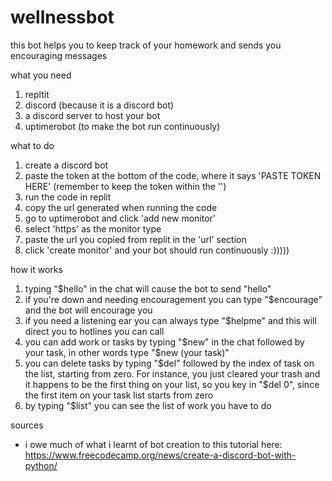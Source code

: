# wellnessbot
this bot helps you to keep track of your homework and sends you encouraging messages

what you need
1. repltit
2. discord (because it is a discord bot)
3. a discord server to host your bot
4. uptimerobot (to make the bot run continuously)

what to do
1. create a discord bot
2. paste the token at the bottom of the code, where it says 'PASTE TOKEN HERE' (remember to keep the token within the '')
3. run the code in replit
4. copy the url generated when running the code
5. go to uptimerobot and click 'add new monitor'
6. select 'https' as the monitor type
7. paste the url you copied from replit in the 'url' section
8. click 'create monitor' and your bot should run continuously :)))))

how it works
1. typing "$hello" in the chat will cause the bot to send "hello"
2. if you're down and needing encouragement you can type "$encourage" and the bot will encourage you
3. if you need a listening ear you can always type "$helpme" and this will direct you to hotlines you can call
4. you can add work or tasks by typing "$new" in the chat followed by your task, in other words type "$new (your task)"
5. you can delete tasks by typing "$del" followed by the index of task on the list, starting from zero. For instance, you just cleared your trash and it happens to be the first thing on your list, so you key in "$del 0", since the first item on your task list starts from zero
6. by typing "$list" you can see the list of work you have to do

sources
- i owe much of what i learnt of bot creation to this tutorial here: https://www.freecodecamp.org/news/create-a-discord-bot-with-python/
